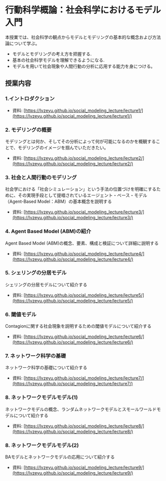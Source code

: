# 行動科学概論：社会科学におけるモデル入門

本授業では、社会科学の観点からモデルとモデリングの基本的な概念および方法論について学ぶ。

- モデルとモデリングの考え方を把握する.
- 基本の社会科学モデルを理解できるようになる.
- モデルを用いて社会現象や人間行動の分析に応用する能力を身につける。

## 授業内容

### 1.イントロダクション

- 資料: [https://lvzeyu.github.io/social_modeling_lecture/lecture1/](https://lvzeyu.github.io/social_modeling_lecture/lecture1/)

### 2. モデリングの概要

モデリングとは何か、そしてその分析によって何が可能になるのかを概観することで、モデリングのイメージを掴んでいただきたい。

- 資料: [https://lvzeyu.github.io/social_modeling_lecture/lecture2/](https://lvzeyu.github.io/social_modeling_lecture/lecture2/)

### 3. 社会と人間行動のモデリング

社会学における「社会シミュレーション」という手法の位置づけを明確にするために、その実現手段として提唱されているエージェント・ベース・モデル（Agent-Based Model：ABM）の基本概念を説明する

- 資料: [https://lvzeyu.github.io/social_modeling_lecture/lecture3/](https://lvzeyu.github.io/social_modeling_lecture/lecture3/)

### 4. Agent Based Model (ABM)の紹介

Agent Based Model (ABM)の概念、要素、構成と検証について詳細に説明する

- 資料: [https://lvzeyu.github.io/social_modeling_lecture/lecture4/](https://lvzeyu.github.io/social_modeling_lecture/lecture4/)

### 5. シェリングの分居モデル

シェリングの分居モデルについて紹介する

- 資料: [https://lvzeyu.github.io/social_modeling_lecture/lecture5/](https://lvzeyu.github.io/social_modeling_lecture/lecture5/)


### 6. 閾値モデル

Contagionに関する社会現象を説明するための閾値モデルについて紹介する

- 資料: [https://lvzeyu.github.io/social_modeling_lecture/lecture6/](https://lvzeyu.github.io/social_modeling_lecture/lecture6/)

### 7. ネットワーク科学の基礎

ネットワーク科学の基礎について紹介する

- 資料: [https://lvzeyu.github.io/social_modeling_lecture/lecture7/](https://lvzeyu.github.io/social_modeling_lecture/lecture7/)

### 8. ネットワークモデルモデル(1)

ネットワークモデルの概念、ランダムネットワークモデルとスモールワールドモデルについて紹介する

- 資料: [https://lvzeyu.github.io/social_modeling_lecture/lecture8/](https://lvzeyu.github.io/social_modeling_lecture/lecture8/)

### 8. ネットワークモデルモデル(2)

BAモデルとネットワークモデルの応用について紹介する

- 資料: [https://lvzeyu.github.io/social_modeling_lecture/lecture9/](https://lvzeyu.github.io/social_modeling_lecture/lecture9/)